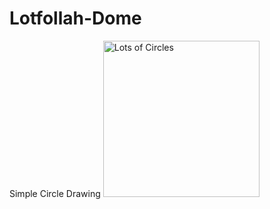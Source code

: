 # Lotfollah-Dome
Simple Circle Drawing
<img src="Lotfallah Dome 1.png" alt="Lots of Circles" height='250' width='250'>
